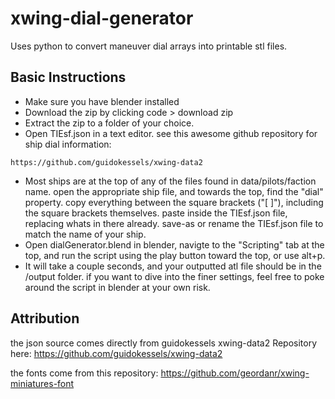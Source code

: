 # xwing-dial-generator
Uses python to convert maneuver dial arrays into printable stl files.

## Basic Instructions
- Make sure you have blender installed
- Download the zip by clicking code > download zip
- Extract the zip to a folder of your choice.
- Open TIEsf.json in a text editor.
see this awesome github repository for ship dial information:
```
https://github.com/guidokessels/xwing-data2
```
- Most ships are at the top of any of the files found in data/pilots/faction name. open the appropriate ship file, and towards the top, find the "dial" property. copy everything between the square brackets ("[ ]"), including the square brackets themselves. paste inside the TIEsf.json file, replacing whats in there already. save-as or rename the TIEsf.json file to match the name of your ship.
- Open dialGenerator.blend in blender, navigte to the "Scripting" tab at the top, and run the script using the play button toward the top, or use alt+p.
- It will take a couple seconds, and your outputted atl file should be in the /output folder. if you want to dive into the finer settings, feel free to poke around the script in blender at your own risk. 

## Attribution
the json source comes directly from guidokessels xwing-data2 Repository here:
https://github.com/guidokessels/xwing-data2

the fonts come from this repository:
https://github.com/geordanr/xwing-miniatures-font
